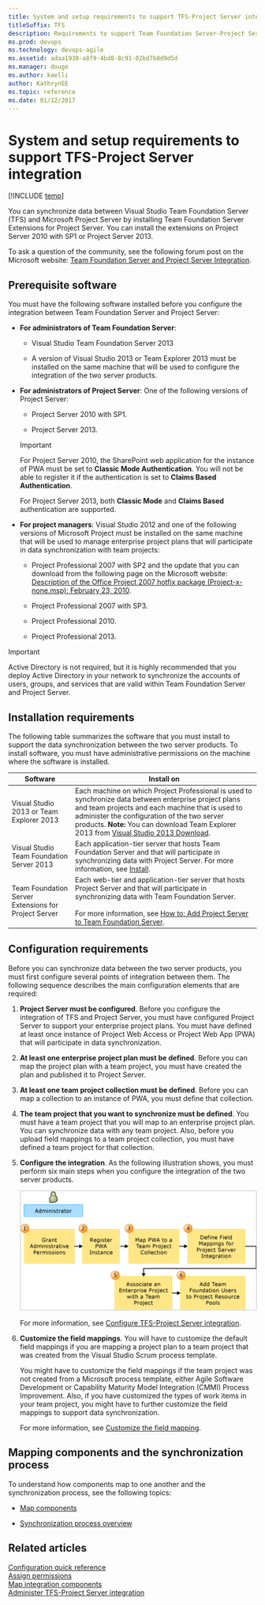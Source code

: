 ```yaml
---
title: System and setup requirements to support TFS-Project Server integration 
titleSuffix: TFS 
description: Requirements to support Team Foundation Server-Project Server integration 
ms.prod: devops
ms.technology: devops-agile
ms.assetid: adaa1930-a8f9-4bd8-8c91-02bd7b8d9d5d
ms.manager: douge
ms.author: kaelli
author: KathrynEE
ms.topic: reference
ms.date: 01/12/2017
---
```

# System and setup requirements to support TFS-Project Server integration  

[!INCLUDE [temp](../_shared/tfs-ps-sync-header.md)]

<a name="Top"></a> You can synchronize data between Visual Studio Team Foundation Server (TFS) and Microsoft Project Server by installing Team Foundation Server Extensions for Project Server. You can install the extensions on Project Server 2010 with SP1 or Project Server 2013.  
  
 To ask a question of the community, see the following forum post on the Microsoft website: [Team Foundation Server and Project Server Integration](http://go.microsoft.com/fwlink/?LinkId=207282).  
  
##  <a name="prereq"></a> Prerequisite software  
 You must have the following software installed before you configure the integration between Team Foundation Server and Project Server:  
  
-   **For administrators of Team Foundation Server**:  
  
    -   Visual Studio Team Foundation Server 2013  
  
    -   A version of Visual Studio 2013 or Team Explorer 2013 must be installed on the same machine that will be used to configure the integration of the two server products.  
  
-   **For administrators of Project Server**: One of the following versions of Project Server:  
  
    -   Project Server 2010 with SP1.  
  
    -   Project Server 2013.  
  
    > [!IMPORTANT]
    >  For Project Server 2010, the SharePoint web application for the instance of PWA must be set to **Classic Mode Authentication**. You will not be able to register it if the authentication is set to **Claims Based Authentication**.  
    >   
    >  For Project Server 2013, both **Classic Mode** and **Claims Based** authentication are supported.  
  
-   **For project managers**: Visual Studio 2012 and one of the following versions of Microsoft Project must be installed on the same machine that will be used to manage enterprise project plans that will participate in data synchronization with team projects:  
  
    -   Project Professional 2007 with SP2 and the update that you can download from the following page on the Microsoft website: [Description of the Office Project 2007 hotfix package (Project-x-none.msp): February 23, 2010](http://go.microsoft.com/fwlink/?LinkId=211633).  
  
    -   Project Professional 2007 with SP3.  
  
    -   Project Professional 2010.  
  
    -   Project Professional 2013.  
  
> [!IMPORTANT]
>  Active Directory is not required, but it is highly recommended that you deploy Active Directory in your network to synchronize the accounts of users, groups, and services that are valid within Team Foundation Server and Project Server.  
  
##  <a name="installreq"></a> Installation requirements  
 The following table summarizes the software that you must install to support the data synchronization between the two server products. To install software, you must have administrative permissions on the machine where the software is installed.  
  
|Software|Install on|  
|--------------|----------------|  
|Visual Studio 2013 or Team Explorer 2013|Each machine on which Project Professional is used to synchronize data between enterprise project plans and team projects and each machine that is used to administer the configuration of the two server products. **Note:**  You can download Team Explorer 2013 from [Visual Studio 2013 Download](https://www.visualstudio.com/vs/older-downloads/).|  
|Visual Studio Team Foundation Server 2013|Each application-tier server that hosts Team Foundation Server and that will participate in synchronizing data with Project Server. For more information, see [Install](/tfs/server/install/get-started).|  
|Team Foundation Server Extensions for Project Server|Each web-tier and application-tier server that hosts Project Server  and that will participate in synchronizing data with Team Foundation Server.<br /><br /> For more information, see [How to: Add Project Server to Team Foundation Server](https://msdn.microsoft.com/library/hh548139.aspx).|  
  
##  <a name="configreq"></a> Configuration requirements  
 Before you can synchronize data between the two server products, you must first configure several points of integration between them. The following sequence describes the main configuration elements that are required:  
  
1.  **Project Server must be configured**. Before you configure the integration of TFS and Project Server, you must have configured Project Server to support your enterprise project plans. You must have defined at least once instance of Project Web Access or Project Web App (PWA) that will participate in data synchronization.  
  
2.  **At least one enterprise project plan must be defined**. Before you can map the project plan with a team project, you must have created the plan and published it to Project Server.  
  
3.  **At least one team project collection must be defined**. Before you can map a collection to an instance of PWA, you must define that collection.  
  
4.  **The team project that you want to synchronize must be defined**.  You must have a team project that you will map to an enterprise project plan. You can synchronize data with any team project. Also, before you upload field mappings to a team project collection, you must have defined a team project for that collection.  
  
5.  **Configure the integration**. As the following illustration shows, you must perform six main steps when you configure the integration of the two server products.  
  
     ![Provisioning Project Server&#45;Team Foundation Server](_img/pstfs_provisioning.png "PSTFS_Provisioning")  
  
     For more information, see [Configure TFS-Project Server integration](configure-tfs-project-server-integration.md).  
  
6.  **Customize the field mappings**. You will have to customize the default field mappings if you are mapping a project plan to a team project that was created from the Visual Studio Scrum process template.  
  
     You might have to customize the field mappings if the team project was not created from a Microsoft process template, either Agile Software Development or Capability Maturity Model Integration (CMMI) Process Improvement. Also, if you have customized the types of work items in your team project, you might have to further customize the field mappings to support data synchronization.  
  
     For more information, see [Customize the field mapping](customize-field-mapping-tfs-project-server.md).  
  
##  <a name="mapping"></a> Mapping components and the synchronization process  
 To understand how components map to one another and the synchronization process, see the following topics:  
  
-   [Map components](map-project-server-components.md)  
  
-   [Synchronization process overview](synchronization-process-overview.md)  
  
  
## Related articles  
 [Configuration quick reference](configuration-quick-reference.md)   
 [Assign permissions](assign-permissions-support-tfs-project-server-integration.md)   
 [Map integration components](map-integration-components.md)   
 [Administer TFS-Project Server integration](administrate-integration-tfs-project-server.md)
